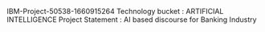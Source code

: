 IBM-Project-50538-1660915264
Technology bucket : ARTIFICIAL INTELLIGENCE
Project Statement : AI based discourse for Banking Industry

